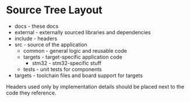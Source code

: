 Source Tree Layout
==================

* docs - these docs
* external - externally sourced libraries and dependencies
* include - headers
* src - source of the application
  * common - general logic and reusable code
  * targets - target-specific application code
    * stm32 - stm32-specific stuff
  * tests - unit tests for components
* targets - toolchain files and board support for targets

Headers used only by implementation details should be placed next to the code they reference.